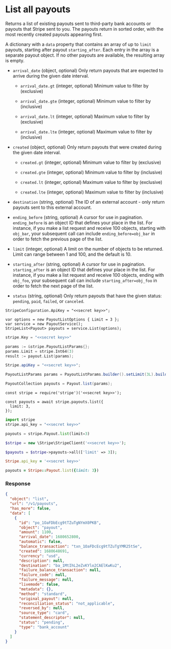 # List all payouts

Returns a list of existing payouts sent to third-party bank accounts or payouts that Stripe sent to you. The payouts return in sorted order, with the most recently created payouts appearing first.

A dictionary with a `data` property that contains an array of up to `limit` payouts, starting after payout `starting_after`. Each entry in the array is a separate payout object. If no other payouts are available, the resulting array is empty.

- `arrival_date` (object, optional)
  Only return payouts that are expected to arrive during the given date interval.

  - `arrival_date.gt` (integer, optional)
    Minimum value to filter by (exclusive)

  - `arrival_date.gte` (integer, optional)
    Minimum value to filter by (inclusive)

  - `arrival_date.lt` (integer, optional)
    Maximum value to filter by (exclusive)

  - `arrival_date.lte` (integer, optional)
    Maximum value to filter by (inclusive)

- `created` (object, optional)
  Only return payouts that were created during the given date interval.

  - `created.gt` (integer, optional)
    Minimum value to filter by (exclusive)

  - `created.gte` (integer, optional)
    Minimum value to filter by (inclusive)

  - `created.lt` (integer, optional)
    Maximum value to filter by (exclusive)

  - `created.lte` (integer, optional)
    Maximum value to filter by (inclusive)

- `destination` (string, optional)
  The ID of an external account - only return payouts sent to this external account.

- `ending_before` (string, optional)
  A cursor for use in pagination. `ending_before` is an object ID that defines your place in the list. For instance, if you make a list request and receive 100 objects, starting with `obj_bar`, your subsequent call can include `ending_before=obj_bar` in order to fetch the previous page of the list.

- `limit` (integer, optional)
  A limit on the number of objects to be returned. Limit can range between 1 and 100, and the default is 10.

- `starting_after` (string, optional)
  A cursor for use in pagination. `starting_after` is an object ID that defines your place in the list. For instance, if you make a list request and receive 100 objects, ending with `obj_foo`, your subsequent call can include `starting_after=obj_foo` in order to fetch the next page of the list.

- `status` (string, optional)
  Only return payouts that have the given status: `pending`, `paid`, `failed`, or `canceled`.

```dotnet
StripeConfiguration.ApiKey = "<<secret key>>";

var options = new PayoutListOptions { Limit = 3 };
var service = new PayoutService();
StripeList<Payout> payouts = service.List(options);
```

```go
stripe.Key = "<<secret key>>"

params := &stripe.PayoutListParams{};
params.Limit = stripe.Int64(3)
result := payout.List(params);
```

```java
Stripe.apiKey = "<<secret key>>";

PayoutListParams params = PayoutListParams.builder().setLimit(3L).build();

PayoutCollection payouts = Payout.list(params);
```

```node
const stripe = require('stripe')('<<secret key>>');

const payouts = await stripe.payouts.list({
  limit: 3,
});
```

```python
import stripe
stripe.api_key = "<<secret key>>"

payouts = stripe.Payout.list(limit=3)
```

```php
$stripe = new \Stripe\StripeClient('<<secret key>>');

$payouts = $stripe->payouts->all(['limit' => 3]);
```

```ruby
Stripe.api_key = '<<secret key>>'

payouts = Stripe::Payout.list({limit: 3})
```

### Response

```json
{
  "object": "list",
  "url": "/v1/payouts",
  "has_more": false,
  "data": [
    {
      "id": "po_1OaFDbEcg9tTZuTgNYmX0PKB",
      "object": "payout",
      "amount": 1100,
      "arrival_date": 1680652800,
      "automatic": false,
      "balance_transaction": "txn_1OaFDcEcg9tTZuTgYMR25tSe",
      "created": 1680648691,
      "currency": "usd",
      "description": null,
      "destination": "ba_1MtIhL2eZvKYlo2CAElKwKu2",
      "failure_balance_transaction": null,
      "failure_code": null,
      "failure_message": null,
      "livemode": false,
      "metadata": {},
      "method": "standard",
      "original_payout": null,
      "reconciliation_status": "not_applicable",
      "reversed_by": null,
      "source_type": "card",
      "statement_descriptor": null,
      "status": "pending",
      "type": "bank_account"
    }
  ]
}
```